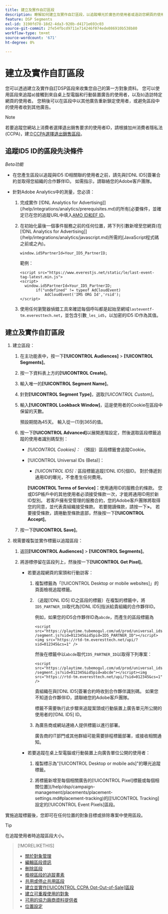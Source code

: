 ```yaml
---
title: 建立及實作自訂區段
description: 瞭解如何建立及實作自訂區段，以追蹤曝光於廣告的使用者或造訪您網頁的使用者。
feature: DSP Segments
exl-id: 3190fd78-18d2-4da3-920b-d4171e693c03
source-git-commit: 2fe54fbcd9711e714246f074ede086910b538b80
workflow-type: tm+mt
source-wordcount: '671'
ht-degree: 0%

---
```


# 建立及實作自訂區段

您可以透過建立及實作自訂DSP區段來收集您自己的第一方對象資料。 您可以使用區段來追蹤a)接觸到來自桌上型電腦和行動裝置廣告的使用者，以及b)造訪特定網頁的使用者。 您稍後可以在區段中以其他廣告重新鎖定使用者，或避免區段中的使用者收到其他廣告。

>[!NOTE]
>
>若要追蹤您網站上消費者選擇退出銷售要求的使用者ID，請根據加州消費者隱私法(CCPA)，建立[CCPA選擇退出銷售區段](ccpa-opt-out-segment-create.md)。

## 追蹤ID5 ID的區段先決條件

*Beta功能*

* 在您產生區段以追蹤與ID5 ID相關聯的使用者之前，請先與[!DNL ID5]簽署合約並取得您組織的合作夥伴ID。 如需指示，請聯絡您的Adobe客戶團隊。

* 針對Adobe Analytics中的測量，您必須：

   1. 完成實作 [!DNL Analytics for Advertising]](/help/integrations/analytics/prerequisites.md)的所有[必要條件，並確定已在您的追蹤URL中填入[AMO ID和EF ID](/help/integrations/analytics/ids.md)。

   1. 在初始化最後一個事件服務之前的任何位置，將下列引數新增至您網頁(在 [!DNL Analytics for Advertising]](/help/integrations/analytics/javascript.md)所需的[JavaScript程式碼之前或之內)。

      ```window.id5PartnerId=Your_ID5_PartnerID;```

      範例：

      ```
      <script src="https://www.everestjs.net/static/le/last-event-tag-latest.min.js">
      <script>
        window.id5PartnerId=Your_ID5_PartnerID;
             if("undefined" != typeof AdCloudEvent)
                 AdCloudEvent('IMS ORG Id','rsid');
      </script>
      ```

   1. 使用任何瀏覽器偵錯工具來確認每個呼叫都是起始至網域`lasteventf-tm.everesttech.net`，並包含引數`_les_id5`，以加密的ID5 ID作為其值。

## 建立及實作自訂區段

1. 建立區段：

   1. 在主功能表中，按一下&#x200B;**[!UICONTROL Audiences]** > **[!UICONTROL Segments]**。

   1. 按一下資料表上方的&#x200B;**[!UICONTROL Create]**。

   1. 輸入唯一的&#x200B;**[!UICONTROL Segment Name]**。

   1. 針對&#x200B;**[!UICONTROL Segment Type]**，選取&#x200B;*[!UICONTROL Custom]*。

   1. 輸入&#x200B;**[!UICONTROL Lookback Window]**，這是使用者的Cookie在區段中保留的天數。

      預設期間為45天。 輸入從一(1)到365的值。

   1. 按一下&#x200B;**[!UICONTROL Advanced]**&#x200B;以展開進階設定，然後選取區段標籤追蹤的使用者識別碼型別：

      * *[!UICONTROL Cookies]：* （預設）區段標籤會追蹤Cookie。

      * [!UICONTROL Universal IDs (Beta)]：

         * *[!UICONTROL ID5]：*&#x200B;區段標籤追蹤[!DNL ID5]個ID。 對於傳遞到通用ID的曝光，不會產生任何費用。

        **[!UICONTROL Terms of Service]：**&#x200B;使用通用ID的服務合約條款。 您或DSP帳戶中的其他使用者必須接受條款一次，才能將通用ID用於新ID型別。 若客戶擁有受管理的服務合約，您的Adobe客戶團隊將取得您的同意，並代表貴組織接受條款。 若要閱讀條款，請按一下&#x200B;**>**。 若要接受條款，請捲動至條款底部，然後按一下&#x200B;**[!UICONTROL Accept]**。

   1. 按一下&#x200B;**[!UICONTROL Save]**。

1. 視需要複製並實作標籤以追蹤區段：

   1. 返回&#x200B;**[!UICONTROL Audiences]** > **[!UICONTROL Segments]**。

   1. 將游標停留在區段列上，然後按一下&#x200B;**[!UICONTROL Get Pixel]**。

      * 若要追蹤網頁的案頭和行動訪客：

         1. 複製標籤為「[!UICONTROL Desktop or mobile websites]」的頁面檢視追蹤標籤。

         1. （追蹤[!DNL ID5] ID之區段的標籤）在複製的標籤中，將`ID5_PARTNER_ID`取代為[!DNL ID5]指派給貴組織的合作夥伴ID。

            例如，如果您的ID5合作夥伴ID為`abcde`，而產生的區段標籤為

            ```<script src="https://playtime.tubemogul.com/ud/prod/universal_ids/segment.js?sid=012345&id5pid=ID5_PARTNER_ID"></script><img src="https://rtd-tm.everesttech.net/upi/?sid=012345&cs=1" />```

            然後在標籤中以`abcde`取代`ID5_PARTNER_ID`以取得下列專案：

            ```<script src="https://playtime.tubemogul.com/ud/prod/universal_ids/segment.js?sid=012345&id5pid=abcde"></script><img src="https://rtd-tm.everesttech.net/upi/?sid=012345&cs=1" />```

            貴組織在與[!DNL ID5]簽署合約時收到合作夥伴識別碼。 如果您不知道合作夥伴ID，請聯絡您的Adobe客戶團隊。

            標籤不需要執行此步驟來追蹤案頭或行動裝置上廣告單元所公開的使用者的[!DNL ID5] ID。

         1. 為廣告商或網站連絡人提供標籤以進行部署。

            廣告商的IT部門或其他群組可能需要排程標籤部署，或接收相關通知。

      * 若要追蹤在桌上型電腦或行動裝置上向廣告單位公開的使用者：

         1. 複製標示為&quot;[!UICONTROL Desktop or mobile ads]&quot;的曝光追蹤標籤。

         1. 將標籤新增至每個相關廣告的[!UICONTROL Pixel]標籤或每個相關位置](/help/dsp/campaign-management/placements/placement-settings.md#placement-tracking)的[[!UICONTROL Tracking]設定的[!UICONTROL Event Pixels]區段。

實施追蹤標籤後，您即可在任何位置的對象目標或排除專案中使用區段。

>[!TIP]
>
>在追蹤使用者時追蹤區段大小。

>[!MORELIKETHIS]
>
>* [關於對象管理](audience-about.md)
>* [編輯區段資訊](segment-edit.md)
>* [刪除區段](segment-delete.md)
>* [檢視區段的追蹤畫素](segment-view-pixels.md)
>* [共用或停止共用區段](segment-share.md)
>* [建立並實作[!UICONTROL CCPA Opt-Out-of-Sale]區段](ccpa-opt-out-segment-create.md)
>* [建立可重複使用的對象](reusable-audience-create.md)
>* [可用的協力廠商資料提供者](third-party-data-providers.md)
>* [位置設定](/help/dsp/campaign-management/placements/placement-settings.md)
